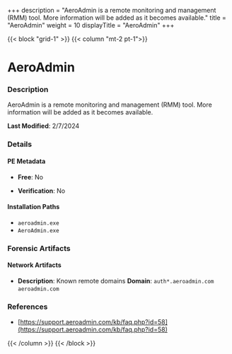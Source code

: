 +++
description = "AeroAdmin is a remote monitoring and management (RMM) tool. More information will be added as it becomes available."
title = "AeroAdmin"
weight = 10
displayTitle = "AeroAdmin"
+++


{{< block "grid-1" >}}
{{< column "mt-2 pt-1">}}

# AeroAdmin


### Description

AeroAdmin is a remote monitoring and management (RMM) tool. More information will be added as it becomes available.



**Last Modified**: 2/7/2024

### Details


#### PE Metadata


- **Free**: No

- **Verification**: No




#### Installation Paths
- `aeroadmin.exe`
- `AeroAdmin.exe`

### Forensic Artifacts




#### Network Artifacts

- **Description**: Known remote domains
  **Domain**: `auth*.aeroadmin.com` `aeroadmin.com`





### References
- [https://support.aeroadmin.com/kb/faq.php?id=58](https://support.aeroadmin.com/kb/faq.php?id=58)



{{< /column >}}
{{< /block >}}
